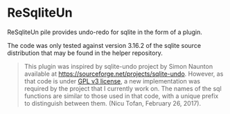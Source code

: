 ReSqliteUn
==========

ReSqliteUn pile provides undo-redo for sqlite in the form of a plugin.

The code was only tested against version 3.16.2 of the sqlite source
distribution that may be found in the helper repository.


> This plugin was inspired by sqlite-undo project by Simon Naunton available at
> https://sourceforge.net/projects/sqlite-undo. However,
> as that code is under [GPL v3 license][7], a new implementation was
> required by the project that I currently work on. The names of the sql
> functions are similar to those used in that code, with a unique
> prefix to distinguish between them.
> (Nicu Tofan, February 26, 2017).

[1]: https://sourceforge.net/projects/sqlite-undo
[2]: http://sqlite.mobigroup.ru/artifact/265e408b4352d66cfc79a9990cb2c22fb390d3b6
[3]: http://sqlite.mobigroup.ru/artifact/2250bbbc83f80eff73ce003ab7a30293c688ae9b
[4]: https://www.sqlite.org/undoredo.html
[5]: https://www.sqlite.org/loadext.html
[6]: https://www.sqlite.org/c3ref/create_function.html
[7]: https://sourceforge.net/p/sqlite-undo/code/HEAD/tree/LICENSE
